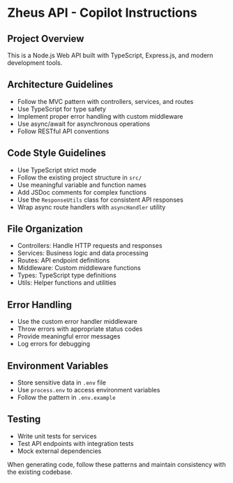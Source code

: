 <!-- Use this file to provide workspace-specific custom instructions to Copilot. For more details, visit https://code.visualstudio.com/docs/copilot/copilot-customization#_use-a-githubcopilotinstructionsmd-file -->

# Zheus API - Copilot Instructions

## Project Overview
This is a Node.js Web API built with TypeScript, Express.js, and modern development tools.

## Architecture Guidelines
- Follow the MVC pattern with controllers, services, and routes
- Use TypeScript for type safety
- Implement proper error handling with custom middleware
- Use async/await for asynchronous operations
- Follow RESTful API conventions

## Code Style Guidelines
- Use TypeScript strict mode
- Follow the existing project structure in `src/`
- Use meaningful variable and function names
- Add JSDoc comments for complex functions
- Use the `ResponseUtils` class for consistent API responses
- Wrap async route handlers with `asyncHandler` utility

## File Organization
- Controllers: Handle HTTP requests and responses
- Services: Business logic and data processing
- Routes: API endpoint definitions
- Middleware: Custom middleware functions
- Types: TypeScript type definitions
- Utils: Helper functions and utilities

## Error Handling
- Use the custom error handler middleware
- Throw errors with appropriate status codes
- Provide meaningful error messages
- Log errors for debugging

## Environment Variables
- Store sensitive data in `.env` file
- Use `process.env` to access environment variables
- Follow the pattern in `.env.example`

## Testing
- Write unit tests for services
- Test API endpoints with integration tests
- Mock external dependencies

When generating code, follow these patterns and maintain consistency with the existing codebase.
